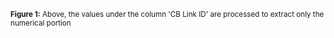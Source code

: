 <sub>**Figure 1:** Above, the values under the column 'CB Link ID' are processed to extract only the numerical portion</sub>